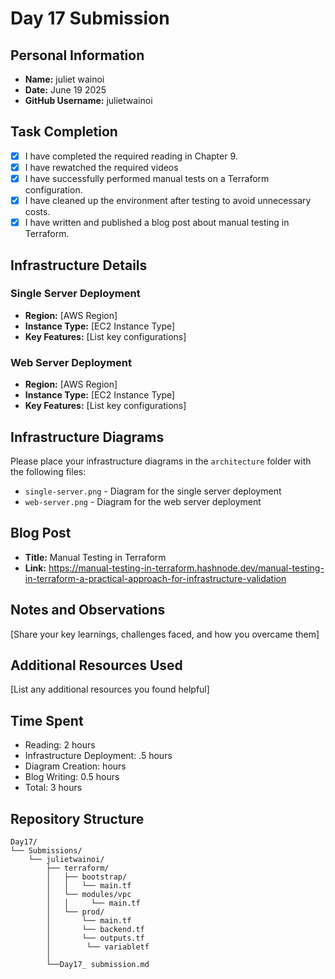 # Day 17 Submission

## Personal Information
- **Name:** juliet wainoi
- **Date:** June 19 2025
- **GitHub Username:** julietwainoi

## Task Completion
- [x]  I have completed the required reading in Chapter 9.
- [x] I have rewatched the required videos
- [x] I have successfully performed manual tests on a Terraform configuration.
- [x]  I have cleaned up the environment after testing to avoid unnecessary costs.
- [x] I have written and published a blog post about manual testing in Terraform.

## Infrastructure Details

### Single Server Deployment
- **Region:** [AWS Region]
- **Instance Type:** [EC2 Instance Type]
- **Key Features:** [List key configurations]

### Web Server Deployment
- **Region:** [AWS Region]
- **Instance Type:** [EC2 Instance Type]
- **Key Features:** [List key configurations]

## Infrastructure Diagrams
Please place your infrastructure diagrams in the `architecture` folder with the following files:
- `single-server.png` - Diagram for the single server deployment
- `web-server.png` - Diagram for the web server deployment

## Blog Post
- **Title:** Manual Testing in Terraform
- **Link:** https://manual-testing-in-terraform.hashnode.dev/manual-testing-in-terraform-a-practical-approach-for-infrastructure-validation



## Notes and Observations
[Share your key learnings, challenges faced, and how you overcame them]

## Additional Resources Used
[List any additional resources you found helpful]

## Time Spent
- Reading: 2 hours
- Infrastructure Deployment: .5 hours
- Diagram Creation:  hours
- Blog Writing: 0.5 hours
- Total: 3 hours

## Repository Structure
```
Day17/
└── Submissions/
    └── julietwainoi/  
        ├── terraform/
        │   ├── bootstrap/
        │   │   └── main.tf
        │   └── modules/vpc
        │   │     └── main.tf
        │   └── prod/
        │       └── main.tf
        │       └── backend.tf
        │       └── outputs.tf
        │        └── variabletf
        │
        └──Day17_ submission.md
``` 



